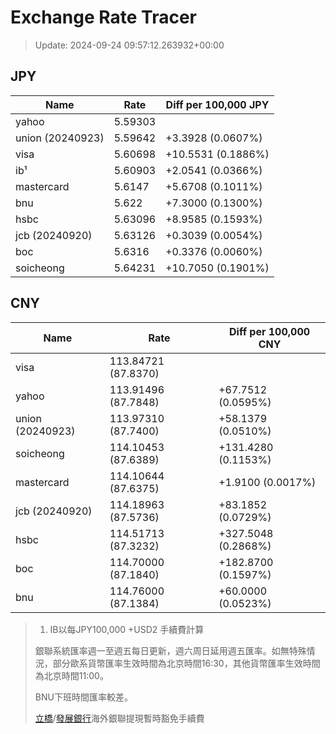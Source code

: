 # Exchange Rate Tracer

> Update: 2024-09-24 09:57:12.263932+00:00

## JPY

| Name             |    Rate | Diff per 100,000 JPY   |
|------------------|---------|------------------------|
| yahoo            | 5.59303 |                        |
| union (20240923) | 5.59642 | +3.3928 (0.0607%)      |
| visa             | 5.60698 | +10.5531 (0.1886%)     |
| ib¹              | 5.60903 | +2.0541 (0.0366%)      |
| mastercard       | 5.6147  | +5.6708 (0.1011%)      |
| bnu              | 5.622   | +7.3000 (0.1300%)      |
| hsbc             | 5.63096 | +8.9585 (0.1593%)      |
| jcb (20240920)   | 5.63126 | +0.3039 (0.0054%)      |
| boc              | 5.6316  | +0.3376 (0.0060%)      |
| soicheong        | 5.64231 | +10.7050 (0.1901%)     |

## CNY

| Name             | Rate                | Diff per 100,000 CNY   |
|------------------|---------------------|------------------------|
| visa             | 113.84721	(87.8370) |                        |
| yahoo            | 113.91496	(87.7848) | +67.7512 (0.0595%)     |
| union (20240923) | 113.97310	(87.7400) | +58.1379 (0.0510%)     |
| soicheong        | 114.10453	(87.6389) | +131.4280 (0.1153%)    |
| mastercard       | 114.10644	(87.6375) | +1.9100 (0.0017%)      |
| jcb (20240920)   | 114.18963	(87.5736) | +83.1852 (0.0729%)     |
| hsbc             | 114.51713	(87.3232) | +327.5048 (0.2868%)    |
| boc              | 114.70000	(87.1840) | +182.8700 (0.1597%)    |
| bnu              | 114.76000	(87.1384) | +60.0000 (0.0523%)     |


> 1. IB以每JPY100,000 +USD2 手續費計算
>
> 銀聯系統匯率週一至週五每日更新，週六周日延用週五匯率。如無特殊情況，部分歐系貨幣匯率生效時間為北京時間16:30，其他貨幣匯率生效時間為北京時間11:00。
>
> BNU下班時間匯率較差。
>
> [立橋](https://www.wlbank.com.mo/uploads/ueditor/file/20181211/1544536513900230.pdf)/[發展銀行](https://www.mdb.com.mo/Service_Charges_20230728.pdf)海外銀聯提現暫時豁免手續費


